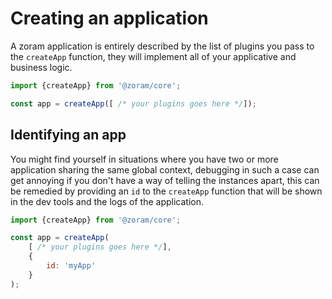 # Creating an application

A zoram application is entirely described by the list of plugins you pass to 
the `createApp` function, they will implement all of your applicative and 
business logic.

```js
import {createApp} from '@zoram/core';

const app = createApp([ /* your plugins goes here */]);
```
## Identifying an app

You might find yourself in situations where you have two or more application 
sharing the same global context, debugging in such a case can get annoying if 
you don't have a way of telling the instances apart, this can be remedied by 
providing an `id` to the `createApp` function that will be shown in the dev
tools and the logs of the application.

```js
import {createApp} from '@zoram/core';

const app = createApp(
    [ /* your plugins goes here */], 
    {
        id: 'myApp'
    }
);
```